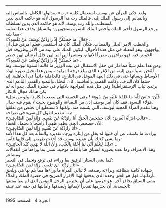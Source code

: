 ------------------------------------------------------------------------

ولقد حكى القرآن عن يوسف استعمال كلمة «رب» بمدلولها الكامل، بالقياس إليه
وبالقياس إلى رسول الملك إليه. فالملك رب هذا الرسول لأنه هو حاكمه الذي
يدين لسلطانه. والله رب يوسف لأنه هو حاكمه الذي يدين لسلطانه..  
ورجع الرسول فأخبر الملك وأحضر الملك النسوة يستجوبهن- والسياق يحذف هذا
لنعلمه مما يليه-:  
«قالَ: ما خَطْبُكُنَّ إِذْ راوَدْتُنَّ يُوسُفَ عَنْ نَفْسِهِ؟» ..  
والخطب: الأمر الجلل والمصاب. فكأن الملك كان قد استقصى فعلم أمرهن قبل أن
يواجههن، وهو المعتاد في مثل هذه الأحوال، ليكون الملك على بينة من الأمر
وظروفه قبل الخوض فيه. فهو يواجههن مقرراً الاتهام، ومشيراً إلى أمر لهن جلل
أو شأن لهن خطير:  
«ما خَطْبُكُنَّ إِذْ راوَدْتُنَّ يُوسُفَ عَنْ نَفْسِهِ؟» .  
ومن هذا نعلم شيئاً مما دار في حفل الاستقبال في بيت الوزير ما قالته النسوة
ليوسف وما لَمّحن به وأشرن إليه، من الإغراء الذي يبلغ درجة المراودة. ومن
هذا نتخيل صورة لهذه الأوساط ونسائها حتى في ذلك العهد الموغل في التاريخ.
فالجاهلية دائماً هي الجاهلية. إنه حيثما كان الترف، وكانت القصور والحاشية،
كان التخلل والتميع والفجور الناعم الذي يرتدي ثياب الأرستقراطية! وفي مثل
هذه المواجهة بالاتهام في حضرة الملك، يبدو أنه لم يكن هنالك مجال
للإنكار:  
«قُلْنَ: حاشَ لِلَّهِ! ما عَلِمْنا عَلَيْهِ مِنْ سُوءٍ» ! وهي الحقيقة التي يصعب إنكارها.
ولو من مثل هؤلاء النسوة. فقد كان أمر يوسف إذن من النصاعة والوضوح بحيث لا
يقوم فيه جدال.  
وهنا تتقدم المرأة المحبة ليوسف، التي يئست منه، ولكنها لا تستطيع أن تخلص
من تعلقها به.. تنقدم لتقول كل شيء في صراحة:  
«قالَتِ امْرَأَةُ الْعَزِيزِ: الْآنَ حَصْحَصَ الْحَقُّ. أَنَا راوَدْتُهُ عَنْ نَفْسِهِ. وَإِنَّهُ لَمِنَ
الصَّادِقِينَ» ..  
الآن حصحص الحق وظهر ظهوراً واضحاً لا يحتمل الخفاء:  
«أَنَا راوَدْتُهُ عَنْ نَفْسِهِ وَإِنَّهُ لَمِنَ الصَّادِقِينَ» ..  
وزادت ما يكشف عن أن قلبها لم يخل من إيثاره ورجاء تقديره والتفاته بعد كل
هذا الأمد وما يشي كذلك بأن عقيدة يوسف قد أخذت طريقها إلى قلبها فآمن:  
«ذلِكَ لِيَعْلَمَ أَنِّي لَمْ أَخُنْهُ بِالْغَيْبِ، وَأَنَّ اللَّهَ لا يَهْدِي كَيْدَ الْخائِنِينَ» ..  
وهذا الاعتراف وما بعده يصوره السياق هنا بألفاظ موحية، تشي بما وراءها من
انفعالات ومشاعر.  
كما يشي الستار الرقيق بما وراءه في ترفع وتجمل في التعبير:  
«أَنَا راوَدْتُهُ عَنْ نَفْسِهِ، وَإِنَّهُ لَمِنَ الصَّادِقِينَ» ..  
شهادة كاملة بنظافته وبراءته وصدقه. لا تبالي المرأة ما وراءها مما يلم بها
هي ويلحق بأردانها.. فهل هو الحق وحده الذي يدفعها لهذا الإقرار الصريح في
حضرة الملك والملأ؟  
يشي السياق بحافز آخر، هو حرصها على أن يحترمها الرجل المؤمن الذي لم يعبأ
بفتنتها الجسدية. أن يحترمها تقديراً لإيمانها ولصدقها وأمانتها في حقه عند
غيبته:

------------------------------------------------------------------------

الجزء: 4 ¦ الصفحة: 1995
